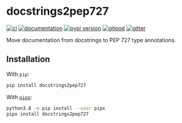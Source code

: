 # docstrings2pep727

[![ci](https://github.com/pawamoy/docstrings2pep727/workflows/ci/badge.svg)](https://github.com/pawamoy/docstrings2pep727/actions?query=workflow%3Aci)
[![documentation](https://img.shields.io/badge/docs-mkdocs%20material-blue.svg?style=flat)](https://pawamoy.github.io/docstrings2pep727/)
[![pypi version](https://img.shields.io/pypi/v/docstrings2pep727.svg)](https://pypi.org/project/docstrings2pep727/)
[![gitpod](https://img.shields.io/badge/gitpod-workspace-blue.svg?style=flat)](https://gitpod.io/#https://github.com/pawamoy/docstrings2pep727)
[![gitter](https://badges.gitter.im/join%20chat.svg)](https://gitter.im/docstrings2pep727/community)

Move documentation from docstrings to PEP 727 type annotations.

## Installation

With `pip`:
```bash
pip install docstrings2pep727
```

With [`pipx`](https://github.com/pipxproject/pipx):
```bash
python3.8 -m pip install --user pipx
pipx install docstrings2pep727
```
